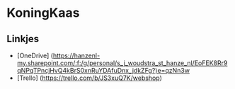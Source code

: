 # KoningKaas

## Linkjes
* [OneDrive] (https://hanzenl-my.sharepoint.com/:f:/g/personal/s_j_woudstra_st_hanze_nl/EoFEK8Rr9qNPqTPncjHvQ4kBrS0xnRuYDAfuDnx_jdkZFg?)e=qzNn3w
* [Trello] (https://trello.com/b/JS3xuQ7K/webshop)